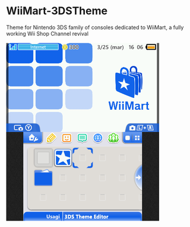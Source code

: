 # WiiMart-3DSTheme
Theme for Nintendo 3DS family of consoles dedicated to WiiMart, a fully working Wii Shop Channel revival
<br>
<br>
<img src=preview.png> </img>
